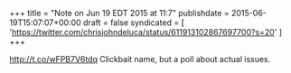 +++
title = "Note on Jun 19 EDT 2015 at 11:7"
publishdate = 2015-06-19T15:07:07+00:00
draft = false
syndicated = [ 'https://twitter.com/chrisjohndeluca/status/611913102867697700?s=20' ]
+++

http://t.co/wFPB7V6tdq Clickbait name, but a poll about actual issues.
